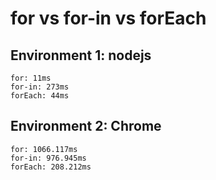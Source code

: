 for vs for-in vs forEach
========================

## Environment 1: nodejs

```
for: 11ms    
for-in: 273ms
forEach: 44ms
```

## Environment 2: Chrome

```
for: 1066.117ms
for-in: 976.945ms
forEach: 208.212ms
```
